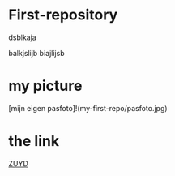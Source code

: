 # First-repository


dsblkaja

balkjslijb
biajlijsb

# my picture

[mijn eigen pasfoto]!(my-first-repo/pasfoto.jpg)

# the link


[ZUYD](https://www.zuyd.nl/) 


